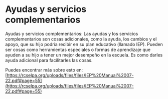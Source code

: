 # Ayudas y servicios complementarios
Ayudas y servicios complementarios: Las ayudas y los servicios complementarios son cosas adicionales, como la ayuda, los cambios y el apoyo, que su hijo podría recibir en su plan educativo (llamado IEP). Pueden ser cosas como herramientas especiales o formas de aprendizaje que ayuden a su hijo a tener un mejor desempeño en la escuela. Es como darles ayuda adicional para facilitarles las cosas.

Puedes encontrar más sobre esto en: [https://rcselpa.org/uploads/files/files/IEP%20Manual%2007-22.pdf#page=55](https://rcselpa.org/uploads/files/files/IEP%20Manual%2007-22.pdf#page=55)
